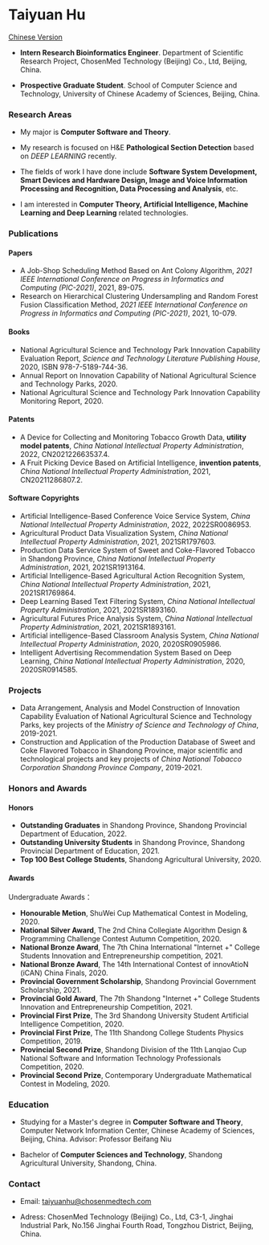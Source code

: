 # Taiyuan Hu 
[Chinese Version](https://hutaiyuan.github.io/README_CN.html)

- **Intern Research Bioinformatics Engineer**. Department of Scientific Research Project, ChosenMed Technology (Beijing) Co., Ltd, Beijing, China.

- **Prospective Graduate Student**. School of Computer Science and Technology, University of Chinese Academy of Sciences, Beijing, China.

### Research Areas

- My major is **Computer Software and Theory**.

- My research is focused on H&E **Pathological Section Detection** based on *DEEP LEARNING* recently.

- The fields of work I have done include **Software System Development, Smart Devices and Hardware Design, Image and Voice Information Processing and Recognition, Data Processing and Analysis**, etc.

- I am interested in **Computer Theory, Artificial Intelligence, Machine Learning and Deep Learning** related technologies.

### Publications

#### Papers
- A Job-Shop Scheduling Method Based on Ant Colony Algorithm, *2021 IEEE International Conference on Progress in Informatics and Computing (PIC-2021)*, 2021, 89-075.
- Research on Hierarchical Clustering Undersampling and Random Forest Fusion Classification Method, *2021 IEEE International Conference on Progress in Informatics and Computing (PIC-2021)*, 2021, 10-079.


#### Books
- National Agricultural Science and Technology Park Innovation Capability Evaluation Report, *Science and Technology Literature Publishing House*, 2020, ISBN 978-7-5189-744-36.
- Annual Report on Innovation Capability of National Agricultural Science and Technology Parks, 2020.
- National Agricultural Science and Technology Park Innovation Capability Monitoring Report, 2020.


#### Patents
- A Device for Collecting and Monitoring Tobacco Growth Data, **utility model patents**, *China National lntellectual Property Administration*, 2022, CN202122663537.4.
- A Fruit Picking Device Based on Artificial Intelligence, **invention patents**, *China National lntellectual Property Administration*, 2021, CN20211286807.2.

#### Software Copyrights

- Artificial Intelligence-Based Conference Voice Service System, *China National lntellectual Property Administration*, 2022, 2022SR0086953.
- Agricultural Product Data Visualization System, *China National lntellectual Property Administration*, 2021, 2021SR1797603.
- Production Data Service System of Sweet and Coke-Flavored Tobacco in Shandong Province, *China National lntellectual Property Administration*, 2021, 2021SR1913164.
- Artificial Intelligence-Based Agricultural Action Recognition System, *China National lntellectual Property Administration*, 2021, 2021SR1769864.
- Deep Learning Based Text Filtering System, *China National lntellectual Property Administration*, 2021, 2021SR1893160.
- Agricultural Futures Price Analysis System, *China National lntellectual Property Administration*, 2021, 2021SR1893161.
- Artificial intelligence-Based Classroom Analysis System, *China National lntellectual Property Administration*, 2020, 2020SR0905986.
- Intelligent Advertising Recommendation System Based on Deep Learning, *China National lntellectual Property Administration*, 2020, 2020SR0914585.


### Projects
- Data Arrangement, Analysis and Model Construction of Innovation Capability Evaluation of National Agricultural Science and Technology Parks, key projects of the *Ministry of Science and Technology of China*, 2019-2021.
- Construction and Application of the Production Database of Sweet and Coke Flavored Tobacco in Shandong Province, major scientific and technological projects and key projects of *China National Tobacco Corporation Shandong Province Company*, 2019-2021.


### Honors and Awards
#### Honors
- **Outstanding Graduates** in Shandong Province, Shandong Provincial Department of Education, 2022.
- **Outstanding University Students** in Shandong Province, Shandong Provincial Department of Education, 2021.
- **Top 100 Best College Students**, Shandong Agricultural University, 2020.

#### Awards

Undergraduate Awards：
- **Honourable Metion**, ShuWei Cup Mathematical Contest in Modeling, 2020.
- **National Silver Award**, The 2nd China Collegiate Algorithm Design & Programming Challenge Contest Autumn Competition, 2020.
- **National Bronze Award**, The 7th China International "Internet +" College Students Innovation and Entrepreneurship competition, 2021.
- **National Bronze Award**, The 14th International Contest of innovAtioN (iCAN) China Finals, 2020.
- **Provincial Government Scholarship**, Shandong Provincial Government Scholarship, 2021.
- **Provincial Gold Award**, The 7th Shandong "Internet +" College Students Innovation and Entrepreneurship Competition, 2021.
- **Provincial First Prize**, The 3rd Shandong University Student Artificial Intelligence Competition, 2020.
- **Provincial First Prize**, The 11th Shandong College Students Physics Competition, 2019.
- **Provincial Second Prize**, Shandong Division of the 11th Lanqiao Cup National Software and Information Technology Professionals Competition, 2020.
- **Provincial Second Prize**, Contemporary Undergraduate Mathematical Contest in Modeling, 2020.



### Education

- Studying for a Master's degree in **Computer Software and Theory**, Computer Network Information Center, Chinese Academy of Sciences, Beijing, China. Advisor: Professor Beifang Niu

- Bachelor of **Computer Sciences and Technology**, Shandong Agricultural University, Shandong, China.



### Contact

- Email: taiyuanhu@chosenmedtech.com

- Adress: ChosenMed Technology (Beijing) Co., Ltd, C3-1, Jinghai Industrial Park, No.156 Jinghai Fourth Road, Tongzhou District, Beijing, China.
